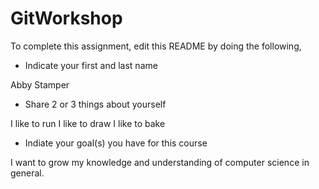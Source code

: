 # GitWorkshop

To complete this assignment, edit this README by doing the following, 

- Indicate your first and last name

Abby Stamper

- Share 2 or 3 things about yourself

I like to run
I like to draw
I like to bake

- Indiate your goal(s) you have for this course

I want to grow my knowledge and understanding of computer science in general.